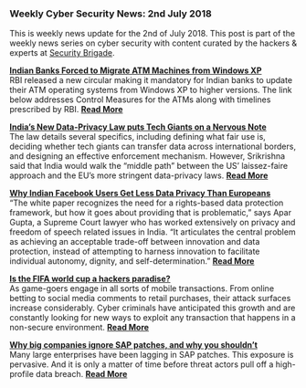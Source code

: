 ### Weekly Cyber Security News: 2nd July 2018

This is weekly news update for the 2nd of July 2018. This post is part of the weekly news series on cyber security with content curated by the hackers & experts at [Security Brigade](http://www.securitybrigade.com).

**[Indian Banks Forced to Migrate ATM Machines from Windows XP](https://latesthackingnews.com/2018/06/25/indian-banks-forced-to-migrate-atm-machines-from-windows-xp/?platform=hootsuite&utm_campaign=SBEngagement&utm_source=SB+Employees&utm_campaign=d5cb9e81c8-Internal_NEWSLETTER_CAMPAIGN_2018_07_02_08_22&utm_medium=email&utm_term=0_a14dd8d873-d5cb9e81c8-59985767)**\
RBI released a new circular making it mandatory for Indian banks to update their ATM operating systems from Windows XP to higher versions. The link below addresses Control Measures for the ATMs along with timelines prescribed by RBI.
[**Read More**](https://latesthackingnews.com/2018/06/25/indian-banks-forced-to-migrate-atm-machines-from-windows-xp/?platform=hootsuite&utm_campaign=SBEngagement&utm_source=SB+Employees&utm_campaign=d5cb9e81c8-Internal_NEWSLETTER_CAMPAIGN_2018_07_02_08_22&utm_medium=email&utm_term=0_a14dd8d873-d5cb9e81c8-59985767)

[**India’s New Data-Privacy Law puts Tech Giants on a Nervous Note**](https://hackercombat.com/indias-new-data-privacy-law-puts-tech-giants-on-a-nervous-note/?utm_source=SB+Employees&utm_campaign=d5cb9e81c8-Internal_NEWSLETTER_CAMPAIGN_2018_07_02_08_22&utm_medium=email&utm_term=0_a14dd8d873-d5cb9e81c8-59985767)\
The law details several specifics, including defining what fair use is, deciding whether tech giants can transfer data across international borders, and designing an effective enforcement mechanism. However, Srikrishna said that India would walk the “middle path” between the US’ laissez-faire approach and the EU’s more stringent data-privacy laws.
**[Read More](https://hackercombat.com/indias-new-data-privacy-law-puts-tech-giants-on-a-nervous-note/?utm_source=SB+Employees&utm_campaign=d5cb9e81c8-Internal_NEWSLETTER_CAMPAIGN_2018_07_02_08_22&utm_medium=email&utm_term=0_a14dd8d873-d5cb9e81c8-59985767)**

[**Why Indian Facebook Users Get Less Data Privacy Than Europeans**](https://medium.com/visvak/why-indian-facebook-users-get-less-data-privacy-than-europeans-87c6fd0a3ab9)\
“The white paper recognizes the need for a rights-based data protection framework, but how it goes about providing that is problematic,” says Apar Gupta, a Supreme Court lawyer who has worked extensively on privacy and freedom of speech related issues in India. “It articulates the central problem as achieving an acceptable trade-off between innovation and data protection, instead of attempting to harness innovation to facilitate individual autonomy, dignity, and self-determination.”
[**Read More**](https://medium.com/visvak/why-indian-facebook-users-get-less-data-privacy-than-europeans-87c6fd0a3ab9)

[**Is the FIFA world cup a hackers paradise?**](https://hackercombat.com/2018-fifa-world-cup-cybercriminals-have-their-eye-on-the-fans/?utm_source=SB+Employees&utm_campaign=d5cb9e81c8-Internal_NEWSLETTER_CAMPAIGN_2018_07_02_08_22&utm_medium=email&utm_term=0_a14dd8d873-d5cb9e81c8-59985767)\
As game-goers engage in all sorts of mobile transactions. From online betting to social media comments to retail purchases, their attack surfaces increase considerably. Cyber criminals have anticipated this growth and are constantly looking for new ways to exploit any transaction that happens in a non-secure environment.
[**Read More**](https://hackercombat.com/2018-fifa-world-cup-cybercriminals-have-their-eye-on-the-fans/?utm_source=SB+Employees&utm_campaign=d5cb9e81c8-Internal_NEWSLETTER_CAMPAIGN_2018_07_02_08_22&utm_medium=email&utm_term=0_a14dd8d873-d5cb9e81c8-59985767)

[**Why big companies ignore SAP patches, and why you shouldn’t**](https://www.lastwatchdog.com/why-big-companies-ignore-sap-security-patches-and-how-thats-about-to-bite-them-big-time/?utm_source=SB+Employees&utm_campaign=d5cb9e81c8-Internal_NEWSLETTER_CAMPAIGN_2018_07_02_08_22&utm_medium=email&utm_term=0_a14dd8d873-d5cb9e81c8-59985767)\
Many large enterprises have been lagging in SAP patches. This exposure is pervasive. And it is only a matter of time before threat actors pull off a high-profile data breach.
[**Read More**](https://www.lastwatchdog.com/why-big-companies-ignore-sap-security-patches-and-how-thats-about-to-bite-them-big-time/?utm_source=SB+Employees&utm_campaign=d5cb9e81c8-Internal_NEWSLETTER_CAMPAIGN_2018_07_02_08_22&utm_medium=email&utm_term=0_a14dd8d873-d5cb9e81c8-59985767)
